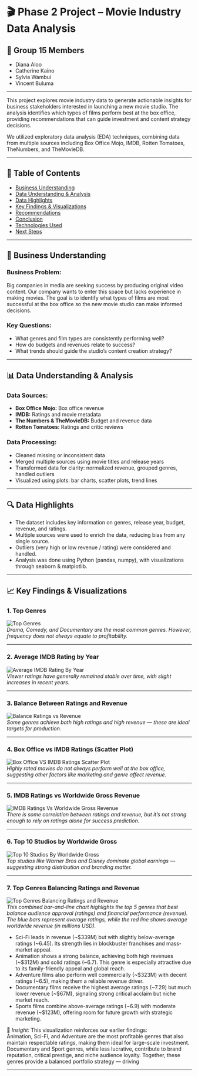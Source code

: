 # 🎬 Phase 2 Project – Movie Industry Data Analysis

## 👥 Group 15 Members
- Diana Aloo  
- Catherine Kaino  
- Sylvia Wambui  
- Vincent Buluma  

---

This project explores movie industry data to generate actionable insights for business stakeholders interested in launching a new movie studio. The analysis identifies which types of films perform best at the box office, providing recommendations that can guide investment and content strategy decisions.

We utilized exploratory data analysis (EDA) techniques, combining data from multiple sources including Box Office Mojo, IMDB, Rotten Tomatoes, TheNumbers, and TheMovieDB.

---

## 📌 Table of Contents

- [Business Understanding](#business-understanding)  
- [Data Understanding & Analysis](#data-understanding--analysis)  
- [Data Highlights](#data-highlights)  
- [Key Findings & Visualizations](#key-findings--visualizations)  
- [Recommendations](#recommendations)  
- [Conclusion](#conclusion)  
- [Technologies Used](#technologies-used)  
- [Next Steps](#next-steps)  

---

## 💼 Business Understanding

### Business Problem:
Big companies in media are seeking success by producing original video content. Our company wants to enter this space but lacks experience in making movies. The goal is to identify what types of films are most successful at the box office so the new movie studio can make informed decisions.

### Key Questions:
- What genres and film types are consistently performing well?  
- How do budgets and revenues relate to success?  
- What trends should guide the studio’s content creation strategy?

---

## 📊 Data Understanding & Analysis

### Data Sources:
- **Box Office Mojo:** Box office revenue  
- **IMDB:** Ratings and movie metadata  
- **The Numbers & TheMovieDB:** Budget and revenue data  
- **Rotten Tomatoes:** Ratings and critic reviews  

### Data Processing:
- Cleaned missing or inconsistent data  
- Merged multiple sources using movie titles and release years  
- Transformed data for clarity: normalized revenue, grouped genres, handled outliers  
- Visualized using plots: bar charts, scatter plots, trend lines  

---

## 🔍 Data Highlights

- The dataset includes key information on genres, release year, budget, revenue, and ratings.  
- Multiple sources were used to enrich the data, reducing bias from any single source.  
- Outliers (very high or low revenue / rating) were considered and handled.  
- Analysis was done using Python (pandas, numpy), with visualizations through seaborn & matplotlib.  

---

## 📈 Key Findings & Visualizations

### 1. Top Genres  
![Top Genres](top_genres.png)  
*Drama, Comedy, and Documentary are the most common genres. However, frequency does not always equate to profitability.*

---

### 2. Average IMDB Rating by Year  
![Average IMDB Rating By Year](avg_imdb_rating_by_year.png)  
*Viewer ratings have generally remained stable over time, with slight increases in recent years.*

---

### 3. Balance Between Ratings and Revenue  
![Balance Ratings vs Revenue](balance_ratings_vs_revenue.png)  
*Some genres achieve both high ratings and high revenue — these are ideal targets for production.*

---

### 4. Box Office vs IMDB Ratings (Scatter Plot)  
![Box Office VS IMDB Ratings Scatter Plot](box_office_vs_imdb_scatter.png)  
*Highly rated movies do not always perform well at the box office, suggesting other factors like marketing and genre affect revenue.*

---

### 5. IMDB Ratings vs Worldwide Gross Revenue  
![IMDB Ratings Vs Worldwide Gross Revenue](imdb_vs_worldwide_gross.png)  
*There is some correlation between ratings and revenue, but it’s not strong enough to rely on ratings alone for success prediction.*

---

### 6. Top 10 Studios by Worldwide Gross  
![Top 10 Studios By Worldwide Gross](top_studios_worldwide_gross.png)  
*Top studios like Warner Bros and Disney dominate global earnings — suggesting strong distribution and branding matter.*

---

### 7. Top Genres Balancing Ratings and Revenue  
![Top Genres Balancing Ratings and Revenue](top_genres_balancing_ratings_revenue.png)  
*This combined bar-and-line chart highlights the top 5 genres that best balance audience approval (ratings) and financial performance (revenue). The blue bars represent average ratings, while the red line shows average worldwide revenue (in millions USD).*

- Sci-Fi leads in revenue (~$339M) but with slightly below-average ratings (~6.45). Its strength lies in blockbuster franchises and mass-market appeal.  
- Animation shows a strong balance, achieving both high revenues (~$312M) and solid ratings (~6.7). This genre is especially attractive due to its family-friendly appeal and global reach.  
- Adventure films also perform well commercially (~$323M) with decent ratings (~6.5), making them a reliable revenue driver.  
- Documentary films receive the highest average ratings (~7.29) but much lower revenue (~$67M), signaling strong critical acclaim but niche market reach.  
- Sports films combine above-average ratings (~6.9) with moderate revenue (~$123M), offering room for future growth with strategic marketing.  

📌 *Insight:* This visualization reinforces our earlier findings:  
Animation, Sci-Fi, and Adventure are the most profitable genres that also maintain respectable ratings, making them ideal for large-scale investment. Documentary and Sport genres, while less lucrative, contribute to brand reputation, critical prestige, and niche audience loyalty. Together, these genres provide a balanced portfolio strategy — driving

---

